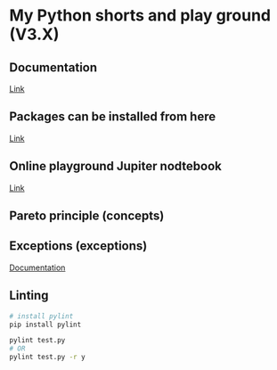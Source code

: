 # My Python shorts and play ground (V3.X)

## Documentation
[Link](https://docs.python.org/3/contents.html)

## Packages can be installed from here
[Link](https://pypi.org/)

## Online playground Jupiter nodtebook
[Link](https://jupyter.org/try-jupyter/notebooks/?path=notebooks/Intro.ipynb)

## Pareto principle (concepts)

## Exceptions (exceptions)
[Documentation](https://docs.python.org/3/tutorial/errors.html)

## Linting
```bash
# install pylint
pip install pylint

pylint test.py 
# OR
pylint test.py -r y
```
